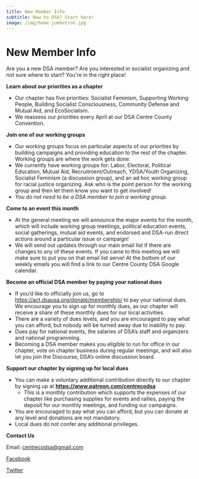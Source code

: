 ```yaml
---
title: New Member Info
subtitle: New to DSA? Start here!
image: /img/home-jumbotron.jpg
---
```

# New Member Info

Are you a new DSA member? Are you interested in socialist organizing and not sure where to start? You're in the right place!

**Learn about our priorities as a chapter**

* Our chapter has five priorities: Socialist Feminism, Supporting Working People, Building Socialist Consciousness, Community Defense and Mutual Aid, and EcoSocialism.
* We reassess our priorities every April at our DSA Centre County Convention. 

**Join one of our working groups**

* Our working groups focus on particular aspects of our priorities by building campaigns and providing education to the rest of the chapter. Working groups are where the work gets done. 
* We currently have working groups for: Labor, Electoral, Political Education, Mutual Aid, Recruitment/Outreach, YDSA/Youth Organizing, Socialist Feminism (a discussion group), and an ad hoc working group for racial justice organizing. Ask who is the point person for the working group and then let them know you want to get involved!
* _You do not need to be a DSA member to join a working group._

**Come to an event this month**

* At the general meeting we will announce the major events for the month, which will include working group meetings, political education events, social gatherings, mutual aid events, and endorsed and DSA-run direct actions around a particular issue or campaign!
* We will send out updates through our main email list if there are changes to any of these events. If you came to this meeting we will make sure to put you on that email list serve! At the bottom of our weekly emails you will find a link to our  Centre County DSA Google calendar.

**Become an official DSA member by paying your national dues**

* If you’d like to officially join us, go to https://act.dsausa.org/donate/membership/ to pay your national dues. We encourage you to sign up for monthly dues, as our chapter will receive a share of these monthly dues for our local activities. 
* There are a variety of dues levels, and you are encouraged to pay what you can afford, but nobody will be turned away due to inability to pay. 
* Dues pay for national events, the salaries of DSA’s staff and organizers and national programming.
* Becoming a DSA member makes you eligible to run for office in our chapter, vote on chapter business during regular meetings, and will also let you join the Discourse, DSA’s online discussion board.

**Support our chapter by signing up for local dues**

* You can make a voluntary additional contribution directly to our chapter by signing up at **https://www.patreon.com/centrecodsa**
  * This is a monthly contribution which supports the expenses of our chapter like purchasing supplies for events and rallies, paying the deposit for our monthly meetings, and funding our campaigns.
* You are encouraged to pay what you can afford, but you can donate at any level and donations are not mandatory.
* Local dues do not confer any additional privileges. 

**Contact Us**

Email: centrecodsa@gmail.com

[Facebook](https://www.facebook.com/centrecodsa/)

[Twitter](https://twitter.com/centrecodsa)
